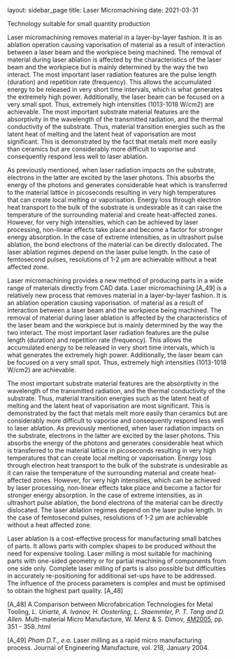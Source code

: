 layout: sidebar_page
title: Laser Micromachining
date: 2021-03-31

Technology suitable for small quantity production

Laser micromachining removes material in a layer-by-layer fashion. It is an ablation operation causing vaporisation of material as a result of interaction between a laser beam and the workpiece being machined. The removal of material during laser ablation is affected by the characteristics of the laser beam and the workpiece but is mainly determined by the way the two interact. The most important laser radiation features are the pulse length (duration) and repetition rate (frequency). This allows the accumulated energy to be released in very short time intervals, which is what generates the extremely high power. Additionally, the laser beam can be focused on a very small spot. Thus, extremely high intensities (1013-1018 W/cm2) are achievable. The most important substrate material features are the absorptivity in the wavelength of the transmitted radiation, and the thermal conductivity of the substrate. Thus, material transition energies such as the latent heat of melting and the latent heat of vaporisation are most significant. This is demonstrated by the fact that metals melt more easily than ceramics but are considerably more difficult to vaporise and consequently respond less well to laser ablation.

As previously mentioned, when laser radiation impacts on the substrate, electrons in the latter are excited by the laser photons. This absorbs the energy of the photons and generates considerable heat which is transferred to the material lattice in picoseconds resulting in very high temperatures that can create local melting or vaporisation. Energy loss through electron heat transport to the bulk of the substrate is undesirable as it can raise the temperature of the surrounding material and create heat-affected zones. However, for very high intensities, which can be achieved by laser processing, non-linear effects take place and become a factor for stronger energy absorption. In the case of extreme intensities, as in ultrashort pulse ablation, the bond electrons of the material can be directly dislocated. The laser ablation regimes depend on the laser pulse length. In the case of femtosecond pulses, resolutions of 1-2 µm are achievable without a heat affected zone.

Laser micromachining provides a new method of producing parts in a wide range of materials directly from CAD data. Laser micromachining [A_49] is a relatively new process that removes material in a layer-by-layer fashion. It is an ablation operation causing vaporisation. of material as a result of interaction between a laser beam and the workpiece being machined. The removal of material during laser ablation is affected by the characteristics of the laser beam and the workpiece but is mainly determined by the way the two interact. The most important laser radiation features are the pulse length (duration) and repetition rate (frequency). This allows the accumulated energy to be released in very short time intervals, which is what generates the extremely high power. Additionally, the laser beam can be focused on a very small spot. Thus, extremely high intensities (1013-1018 W/cm2) are achievable.

The most important substrate material features are the absorptivity in the wavelength of the transmitted radiation, and the thermal conductivity of the substrate. Thus, material transition energies such as the latent heat of melting and the latent heat of vaporisation are most significant. This is demonstrated by the fact that metals melt more easily than ceramics but are considerably more difficult to vaporise and consequently respond less well to laser ablation. As previously mentioned, when laser radiation impacts on the substrate, electrons in the latter are excited by the laser photons. This absorbs the energy of the photons and generates considerable heat which is transferred to the material lattice in picoseconds resulting in very high temperatures that can create local melting or vaporisation. Energy loss through electron heat transport to the bulk of the substrate is undesirable as it can raise the temperature of the surrounding material and create heat-affected zones. However, for very high intensities, which can be achieved by laser processing, non-linear effects take place and become a factor for stronger energy absorption. In the case of extreme intensities, as in ultrashort pulse ablation, the bond electrons of the material can be directly dislocated. The laser ablation regimes depend on the laser pulse length. In the case of femtosecond pulses, resolutions of 1-2 μm are achievable without a heat affected zone.

Laser ablation is a cost-effective process for manufacturing small batches of parts. It allows parts with complex shapes to be produced without the need for expensive tooling. Laser milling is most suitable for machining parts with one-sided geometry or for partial machining of components from one side only. Complete laser milling of parts is also possible but difficulties in accurately re-positioning for additional set-ups have to be addressed. The influence of the process parameters is complex and must be optimised to obtain the highest part quality. [A_48]

 

[A_48]     A Comparison between Microfabrication Technologies for Metal Tooling, *L. Uriarte, A. Ivanov, H. Oosterling, L. Staemmler, P. T. Tang  and D. Allen.* Multi-material Micro Manufacture, W. Menz & S. Dimov, [4M2005](/contents/4M-conference-series.html), pp. 351 - 358..html

[A_49]     *Pham D.T., e.a.* Laser milling as a rapid micro manufacturing process. Journal of Engineering Manufacture, vol. 218, January 2004.
